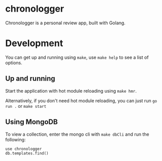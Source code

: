 # chronologger

Chronologger is a personal review app, built with Golang.

# Development

You can get up and running using `make`, use `make help` to see a list of options.

## Up and running

Start the application with hot module reloading using `make hmr`.

Alternatively, if you don't need hot module reloading, you can just run `go run .` or `make start`

## Using MongoDB

To view a collection, enter the mongo cli with `make dbCli` and run the following:
```
use chronologger
db.templates.find()
```
